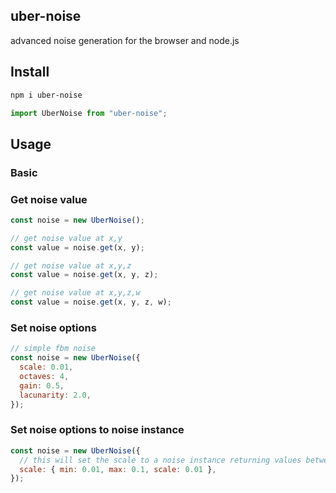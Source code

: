 ## uber-noise

advanced noise generation for the browser and node.js

## Install

```bash
npm i uber-noise
```

```javascript
import UberNoise from "uber-noise";
```

## Usage

### Basic

### Get noise value

```javascript
const noise = new UberNoise();

// get noise value at x,y
const value = noise.get(x, y);

// get noise value at x,y,z
const value = noise.get(x, y, z);

// get noise value at x,y,z,w
const value = noise.get(x, y, z, w);
```

### Set noise options

```javascript
// simple fbm noise
const noise = new UberNoise({
  scale: 0.01,
  octaves: 4,
  gain: 0.5,
  lacunarity: 2.0,
});
```

### Set noise options to noise instance

```javascript
const noise = new UberNoise({
  // this will set the scale to a noise instance returning values between 0.01 and 0.1
  scale: { min: 0.01, max: 0.1, scale: 0.01 },
});
```
